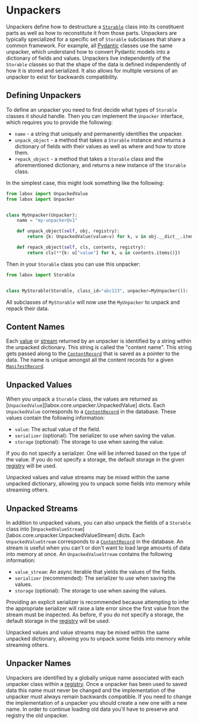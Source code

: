 # Unpackers

Unpackers define how to destructure a [`Storable`](./storables.md) class into its
constituent parts as well as how to reconstitute it from those parts. Unpackers are
typically specialized for a specific set of `Storable` subclasses that share a common
framework. For example, all [Pydantic](../integrations/pydantic.md) classes use the same
unpacker, which understand how to convert Pydantic models into a dictionary of fields
and values. Unpackers live independently of the `Storable` classes so that the shape of
the data is defined independently of how it is stored and serialized. It also allows for
multiple versions of an unpacker to exist for backwards compatibility.

## Defining Unpackers

To define an unpacker you need to first decide what types of `Storable` classes it
should handle. Then you can implement the `Unpacker` interface, which requires you to
provide the following:

- `name` - a string that uniquely and permanently identifies the unpacker.
- `unpack_object` - a method that takes a `Storable` instance and returns a dictionary
    of fields with their values as well as where and how to store them.
- `repack_object` - a method that takes a `Storable` class and the aforementioned
    dictionary, and returns a new instance of the `Storable` class.

In the simplest case, this might look something like the following:

```python
from labox import UnpackedValue
from labox import Unpacker


class MyUnpacker(Unpacker):
    name = "my-unpacker@v1"

    def unpack_object(self, obj, registry):
        return {k: UnpackedValue(value=v) for k, v in obj.__dict__.items()}

    def repack_object(self, cls, contents, registry):
        return cls(**{k: u["value"] for k, u in contents.items()})
```

Then in your `Storable` class you can use this unpacker:

```python
from labox import Storable


class MyStorable(Storable, class_id="abc123", unpacker=MyUnpacker()): ...
```

All subclasses of `MyStorable` will now use the `MyUnpacker` to unpack and repack their
data.

## Content Names

Each [value](#unpacked-values) or [stream](#unpacked-streams) returned by an unpacker is
identified by a string within the unpacked dictionary. This string is called the
"content name". This string gets passed along to the
[`ContentRecord`](./database.md#content-records) that is saved as a pointer to the data.
The name is unique amongst all the content records for a given
[`ManifestRecord`](./database.md#manifest-records).

## Unpacked Values

When you unpack a `Storable` class, the values are returned as
[`UnpackedValue`][labox.core.unpacker.UnpackedValue] dicts. Each `UnpackedValue`
corresponds to a [`ContentRecord`](./database.md#content-records) in the database. These
values contain the following information:

- `value`: The actual value of the field.
- `serializer` (optional): The serializer to use when saving the value.
- `storage` (optional): The storage to use when saving the value.

If you do not specify a serializer. One will be inferred based on the type of the value.
If you do not specify a storage, the default storage in the given
[registry](./registry.md) will be used.

Unpacked values and value streams may be mixed within the same unpacked dictionary,
allowing you to unpack some fields into memory while streaming others.

## Unpacked Streams

In addition to unpacked values, you can also unpack the fields of a `Storable` class
into [`UnpackedValueStream`][labox.core.unpacker.UnpackedValueStream] dicts. Each
`UnpackedValueStream` corresponds to a [`ContentRecord`](./database.md#content-records)
in the database. An stream is useful when you can't or don't want to load large amounts
of data into memory at once. An `UnpackedValueStream` contains the following
information:

- `value_stream`: An async iterable that yields the values of the fields.
- `serializer` (recommended): The serializer to use when saving the values.
- `storage` (optional): The storage to use when saving the values.

Providing an explicit serializer is recommended because attempting to infer the
appropriate serializer will raise a late error since the first value from the stream
must be inspected. As before, if you do not specify a storage, the default storage in
the [registry](./registry.md) will be used.

Unpacked values and value streams may be mixed within the same unpacked dictionary,
allowing you to unpack some fields into memory while streaming others.

## Unpacker Names

Unpackers are identified by a globally unique name associated with each unpacker class
within a [registry](./registry.md#adding-unpackers). Once a unpacker has been used to
saved data this name must never be changed and the implementation of the unpacker must
always remain backwards compatible. If you need to change the implementation of a
unpacker you should create a new one with a new name. In order to continue loading old
data you'll have to preserve and registry the old unpacker.
